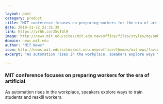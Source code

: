 ```yaml
---

layout: post
category: product
title: "MIT conference focuses on preparing workers for the era of artificial"
date: 2019-11-22 22:31:38
link: https://vrhk.co/35vfGl9
image: http://news.mit.edu/sites/mit.edu.newsoffice/files/styles/og/public/images/2019/MIT-Work-Future-01.jpg
domain: news.mit.edu
author: "MIT News"
icon: http://news.mit.edu/sites/mit.edu.newsoffice/themes/mitnews/favicon.ico
excerpt: "As automation rises in the workplace, speakers explore ways to train students and reskill workers."

---
```


### MIT conference focuses on preparing workers for the era of artificial

As automation rises in the workplace, speakers explore ways to train students and reskill workers.